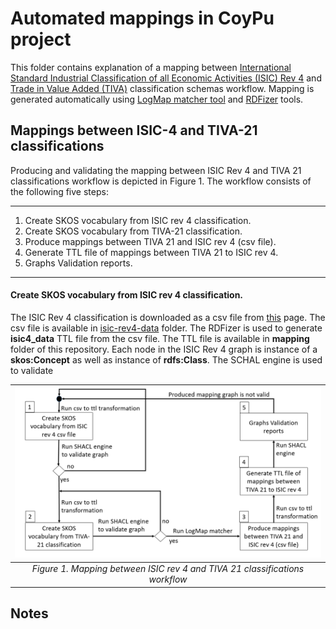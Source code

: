 # Automated mappings in CoyPu project

This folder contains explanation of a mapping between 
[International Standard Industrial Classification of all Economic Activities (ISIC) Rev 4](https://www.fao.org/statistics/caliper/tools/download/en) and 
[Trade in Value Added (TIVA)](https://www.oecd.org/sti/ind/measuring-trade-in-value-added.htm) classification schemas workflow. 
Mapping is generated automatically using [LogMap matcher tool](https://git.tib.eu/terminology/sandbox/logmap-matcher) and [RDFizer](https://github.com/SDM-TIB/SDM-RDFizer) tools.

## Mappings between ISIC-4 and TIVA-21 classifications

Producing and validating the mapping between ISIC Rev 4 and TIVA 21 classifications workflow is depicted in Figure 1. 
The workflow consists of the following five steps: 

---
1. Create SKOS vocabulary from ISIC rev 4 classification.
2. Create SKOS vocabulary from TIVA-21 classification.
3. Produce mappings between TIVA 21 and ISIC rev 4 (csv file).
4. Generate TTL file of mappings between TIVA 21 to ISIC rev 4.
5. Graphs Validation reports.
---

#### Create SKOS vocabulary from ISIC rev 4 classification.
The ISIC Rev 4 classification is downloaded as a csv file from [this](https://www.fao.org/statistics/caliper/tools/download/en) page. 
The csv file is available in [isic-rev4-data](https://gitlab.com/coypu-project/coy-ontology/-/tree/93-automated-mappings-between-isic4-and-tiva/ontology/mapping/logmap-mappings/isic-rev4-data?ref_type=heads) folder.
The RDFizer is used to generate **isic4_data**  TTL file from the csv file. The TTL file is available in **mapping** folder of this repository. 
Each node in the ISIC Rev 4 graph is instance of a **skos:Concept** as well as instance of **rdfs:Class**. The SCHAL engine is used to validate


 
| ![Mapping workflow](workflow-of-producing-mappings-between-tiva21-and-isic4.png) | 
|:--:| 
| *Figure 1. Mapping between ISIC rev 4 and TIVA 21 classifications workflow* |


## Notes